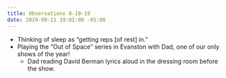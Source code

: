 ```yaml
---
title: Observations 8-10-19
date: 2019-09-11 19:02:00 -05:00
---
```


- Thinking of sleep as “getting reps [of rest] in.”
- Playing the “Out of Space” series in Evanston with Dad, one of our only shows of the year!
	- Dad reading David Berman lyrics aloud in the dressing room before the show.
